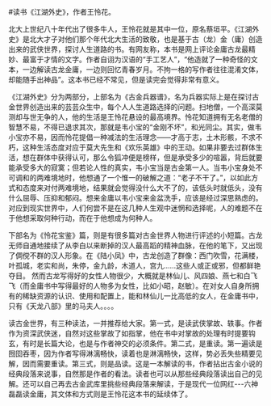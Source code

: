 \#读书《江湖外史》，作者王怜花。

北大上世纪八十年代出了很多牛人，王怜花就是其中一位，原名蔡垣平。《江湖外史》是北大才子对他们那个年代北大生活的致敬，也是基于古（龙）金（庸）创造出来的武侠世界，探讨人生道路的书。有网友称，本书是网上评论金庸古龙最精妙、最富于才情的文字。作者自诩为汉语的“手工艺人”，“他造就了一种奇怪的文本，一边解读古龙金庸，一边则回忆青春岁月。不拘一格的写作者往往混淆文体，却能随手出神品”。这本书已经不常见，但是读完会觉得非常有意义。

《江湖外史》分为两部分，上部名为《古金兵器谱》，名为兵器实际上是在探讨古金世界创造出来的芸芸众生中，每个人人生道路选择的问题。扫地僧，一个高深莫测却与世无争的人，他的生活是王怜花悬设的最高境界。怜花知道拥有无名老僧的智慧不易，不得已退求其次，那就是韦小宝的“金刚不坏”，和光同尘。其实，做韦小宝亦不易，因而怜花提倡一种减法的生活理念——才高于志，土木形骸，不求不朽，这种生活态度对应于莫大先生和《欢乐英雄》中的王动。如果非要去过群体生活，想在群体中获得认可，那么令狐冲便是榜样，但是承受多少的喧嚣，背后就要能承受多大的寂寞；但若论人性的真实，韦小宝当是古金第一人。当韦小宝身处不可调和的两难境地时，他想通了一个惟一的破解之道：“老子不干了。”，以如此方式和态度来对付两难境地，结果就会觉得没什么大不了的，该低头时就低头，没有什么屈辱、压抑和郁闷。想来金庸以韦小宝来金盆洗手，应该是经过深思熟虑的。对应到现实世界中，人们何尝不是在这几种人生观中迷惘和选择呢，人的难题不在于他想采取何种行动，而在于他想成为何种人。

下部名为《怜花宝鉴》篇，则是有很多篇对古金世界人物进行评述的小短篇。古龙无师自通地接续了从李白以来断掉的汉人最高蹈的精神血脉，在他的笔下，又出现了倜傥不群的汉人形象。在《陆小凤》中，古龙创造了群像：西门吹雪，花满楼，叶孤城，老实和尚，朱停，金九龄，木道人，宫九……这些人或正或邪，但都鲜艳夺目。
然而古龙写得好的女性人物很少，大概就是林仙儿、风四娘、燕七和白飞飞（而金庸书中写得最好的人物多为女性，比如小昭，赵敏）。在对女人自身所拥有的稀缺资源的认识、使用和配置上，能和林仙儿一比高低的女人，在金庸书中，只有《天龙八部》里的马夫人。。。。

读古金世界，有三种读法，一并推荐给大家。第一式，是读武侠掌故、轶事。作者作为资深武侠迷，自然对这些掌故了如指掌，他在书中对掌故的处理有时提要钩玄，有时是长篇大论，也是与作者神交的必须条件。第二式，是重读。第一遍读是囫囵吞枣，因为作者写得淋漓畅快，读着也是淋漓畅快，这样，势必丢失些精要见解，因而需要重读。第三式，则是品读。这是一本解读的书，作者拈出古金小说的经典段落来说事，自然那是作者的看法。读者也可以从那些经典段落读出自己的见解。还可以自己再去古金武库里挑些经典段落来解读，于是现代一位网红---六神磊磊读金庸，其文体和方式则是王怜花这本书的延续体了。




